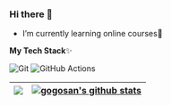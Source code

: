 ### Hi there 👋
-  I’m currently learning online courses🌱

**My Tech Stack**✨

![Git](https://img.shields.io/badge/Git%20-%23F05033.svg?&style=flat-square&logo=git&logoColor=white)
![GitHub Actions](https://img.shields.io/badge/GitHub_Actions-2088FF?style=flat-square&logo=github-actions&logoColor=white)


|  <a href="https://github.com/anuraghazra/github-readme-stats"><img align="center" src="https://github-readme-stats.vercel.app/api/top-langs/?username=gogo-san&layout=compact&theme=buefy&hide_border=true" /></a> |<a href="https://github.com/anuraghazra/github-readme-stats"><img align="center" src="https://github-readme-stats.vercel.app/api?username=gogo-san&show_icons=true&include_all_commits=true&theme=buefy&hide_border=true" alt="gogosan's github stats" /></a> |
| ------------- | ------------- |

<!--
**gogo-san/gogo-san** is a ✨ _special_ ✨ repository because its `README.md` (this file) appears on your GitHub profile.

Here are some ideas to get you started:

- 🔭 I’m currently working on ...
- 🌱 I’m currently learning ...
- 👯 I’m looking to collaborate on ...
- 🤔 I’m looking for help with ...
- 💬 Ask me about ...
- 📫 How to reach me: ...
- 😄 Pronouns: ...
- ⚡ Fun fact: ...
-->
